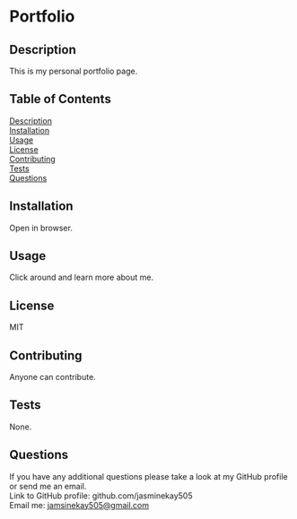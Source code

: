 
# Portfolio
[license-shield]: https://img.shields.io/github/license/jasminekay505/Portfolio.svg?style=flat-square  

## Description
This is my personal portfolio page. 

## Table of Contents
[Description](#Description)  
[Installation](#Installation)  
[Usage](#Usage)  
[License](#License)  
[Contributing](#Contribution)  
[Tests](#Tests)  
[Questions](#Questions) 

## Installation
Open in browser. 

## Usage
Click around and learn more about me. 

## License 
MIT


## Contributing
Anyone can contribute. 

## Tests
None. 

## Questions
If you have any additional questions please take a look at my GitHub profile or send me an email.  
Link to GitHub profile: github.com/jasminekay505  
Email me: jamsinekay505@gmail.com  

